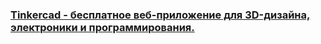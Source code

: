 ### [Tinkercad - бесплатное веб-приложение для 3D-дизайна, электроники и программирования.](https://www.tinkercad.com/dashboard)

